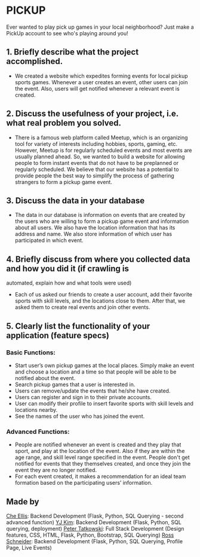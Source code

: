 # PICKUP

Ever wanted to play pick up games in your local neighborhood? Just make a PickUp account to see who's playing around you!

## 1. Briefly describe what the project accomplished.
- We created a website which expedites forming events for local pickup sports games.
Whenever a user creates an event, other users can join the event. Also, users will get
notified whenever a relevant event is created.

## 2. Discuss the usefulness of your project, i.e. what real problem you solved.
- There is a famous web platform called Meetup, which is an organizing tool for variety
of interests including hobbies, sports, gaming, etc. However, Meetup is for regularly
scheduled events and most events are usually planned ahead. So, we wanted to build a
website for allowing people to form instant events that do not have to be preplanned
or regularly scheduled. We believe that our website has a potential to provide people
the best way to simplify the process of gathering strangers to form a pickup game
event.

## 3. Discuss the data in your database
- The data in our database is information on events that are created by the users who are
willing to form a pickup game event and information about all users. We also have the
location information that has its address and name. We also store information of
which user has participated in which event.

## 4. Briefly discuss from where you collected data and how you did it (if crawling is
automated, explain how and what tools were used)
- Each of us asked our friends to create a user account, add their favorite sports with
skill levels, and the locations close to them. After that, we asked them to create real
events and join other events.

## 5. Clearly list the functionality of your application (feature specs)
### Basic Functions:
- Start user’s own pickup games at the local places. Simply make an event and
choose a location and a time so that people will be able to be notified about the
event.
- Search pickup games that a user is interested in.
- Users can remove/update the events that he/she have created.
- Users can register and sign in to their private accounts.
- User can modify their profile to insert favorite sports with skill levels and
locations nearby.
- See the names of the user who has joined the event.
### Advanced Functions:
- People are notified whenever an event is created and they play that sport, and
play at the location of the event. Also if they are within the age range, and skill
level range specified in the event. People don't get notified for events that they
themselves created, and once they join the event they are no longer notified.
- For each event created, it makes a recommendation for an ideal team
formation based on the participating users’ information.


## Made by
[Che Ellis](https://github.com/cgellis2): Backend Development (Flask, Python, SQL Querying - second advanced
function)
[YJ Kim](https://github.com/whyjay17): Backend Development (Flask, Python, SQL querying, deployment)
[Peter Tatkowski](https://github.com/tatp22): Full Stack Development (Design features, CSS, HTML, Flask,
Python, Bootstrap, SQL Querying)
[Ross Schneider](https://github.com/rossch2): Backend Development (Flask, Python, SQL Querying, Profile Page,
Live Events)
